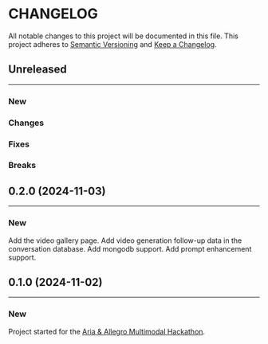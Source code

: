 # CHANGELOG

All notable changes to this project will be documented in this file.
This project adheres to [Semantic Versioning](http://semver.org/) and [Keep a Changelog](http://keepachangelog.com/).



## Unreleased
---

### New

### Changes

### Fixes

### Breaks


## 0.2.0 (2024-11-03)
---

### New
Add the video gallery page.
Add video generation follow-up data in the conversation database.
Add mongodb support.
Add prompt enhancement support.


## 0.1.0 (2024-11-02)
---

### New
Project started for the [Aria & Allegro Multimodal Hackathon](https://lablab.ai/event/aria-multimodal-hackathon).
